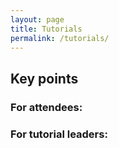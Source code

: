 ```yaml
---
layout: page
title: Tutorials
permalink: /tutorials/
---
```



## Key points


### For attendees:


### For tutorial leaders:

